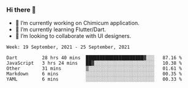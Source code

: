 ### Hi there 👋

<!--
**devcat37/devcat37** is a ✨ _special_ ✨ repository because its `README.md` (this file) appears on your GitHub profile.-->


- 🔭 I’m currently working on Chimicum application.
- 🌱 I’m currently learning Flutter/Dart.
- 👯 I’m looking to collaborate with UI designers.
<!-- - 🤔 I’m looking for help with ... -->

<!--START_SECTION:waka-->
```text
Week: 19 September, 2021 - 25 September, 2021

Dart         28 hrs 40 mins  █████████████████████▓░░░   87.16 % 
JavaScript   3 hrs 24 mins   ██▓░░░░░░░░░░░░░░░░░░░░░░   10.38 % 
Other        31 mins         ▒░░░░░░░░░░░░░░░░░░░░░░░░   01.61 % 
Markdown     6 mins          ░░░░░░░░░░░░░░░░░░░░░░░░░   00.35 % 
YAML         6 mins          ░░░░░░░░░░░░░░░░░░░░░░░░░   00.33 % 
```
<!--END_SECTION:waka-->
